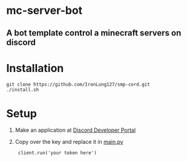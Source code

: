 # mc-server-bot
## A bot template control a minecraft servers on discord

# Installation

    git clone https://github.com/IronLung127/smp-cord.git
    ./install.sh

# Setup

1. Make an application at  [Discord Developer Portal](https://discord.com/developers/applications)
2. Copy over the key and replace it in [main.py](https://github.com/IronLung127/smp-cord/blob/dev/main.py)

        client.run('your token here')  
